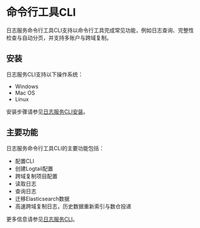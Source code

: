 # 命令行工具CLI

日志服务命令行工具CLI支持以命令行工具完成常见功能，例如日志查询、完整性检查与自动分页，并支持多账户与跨域复制。

## 安装

日志服务CLI支持以下操作系统：

-   Windows
-   Mac OS
-   Linux

安装步骤请参见[日志服务CLI安装](https://aliyun-log-cli.readthedocs.io/en/latest/README_CN.html#%E5%AE%89%E8%A3%85)。

## 主要功能

日志服务命令行工具CLI的主要功能包括：

-   配置CLI
-   创建Logtail配置
-   跨域复制项目配置
-   读取日志
-   查询日志
-   迁移Elasticsearch数据
-   高速跨域复制日志，历史数据重新索引与数仓投递

更多信息请参见[日志服务CLI](https://aliyun-log-cli.readthedocs.io/en/latest/README_CN.html#%E7%AE%80%E4%BB%8B)。

